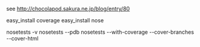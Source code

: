 see http://chocolapod.sakura.ne.jp/blog/entry/80

easy_install coverage
easy_install nose

nosetests -v
nosetests --pdb
nosetests --with-coverage --cover-branches --cover-html

